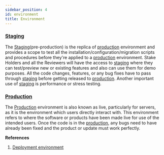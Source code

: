 ```yaml
---
sidebar_position: 4
id: environment
title: Environment
---
```


### [Staging](https://dev.nmrxiv.org)
The [Staging](https://dev.nmrxiv.org)(pre-production) is the replica of [production](www.nmrxiv.org) environment and provides a scope to test all the installation/configuration/migration scripts and procedures before they're applied to a [production](www.nmrxiv.org) environment. Stake Holders and all the Reviewers will have the access to [staging](https://dev.nmrxiv.org) where they can test/preview new or existing features and also can use them for demo purposes.
All the code changes, features, or any bug fixes have to pass through [staging](https://dev.nmrxiv.org) before getting released to [production](www.nmrxiv.org).
Another important use of [staging](https://dev.nmrxiv.org) is performance or stress testing.

### [Production](www.nmrxiv.org)
The [Production](www.nmrxiv.org) environment is also known as live, particularly for servers, as it is the environment which users directly interact with. This environment refers to where the software or products have been made live for use of the intended users.
Once the code is in the [production](www.nmrxiv.org), any bugs need to have already been fixed and the product or update must work perfectly.




**References**
1. [Deployment environment](https://en.wikipedia.org/wiki/Deployment_environment)